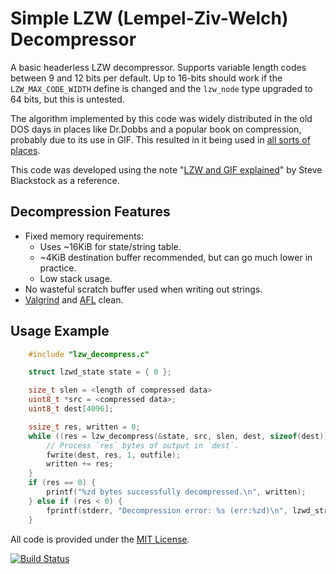 
# Simple LZW (Lempel-Ziv-Welch) Decompressor

A basic headerless LZW decompressor. Supports variable length codes between
9 and 12 bits per default. Up to 16-bits should work if the `LZW_MAX_CODE_WIDTH`
define is changed and the `lzw_node` type upgraded to 64 bits, but this is untested.

The algorithm implemented by this code was widely distributed in the
old DOS days in places like Dr.Dobbs and a popular book on compression,
probably due to its use in GIF. This resulted in it being used in [all sorts of places](https://www.giantbomb.com/profile/eloj/blog/technical-notes-on-the-level-format-of-puzznic-for/114881/).

This code was developed using the note "[LZW and GIF explained](https://www.eecis.udel.edu/~amer/CISC651/lzw.and.gif.explained.html)"
by Steve Blackstock as a reference.

## Decompression Features

* Fixed memory requirements:
	* Uses ~16KiB for state/string table.
	* ~4KiB destination buffer recommended, but can go much lower in practice.
	* Low stack usage.
* No wasteful scratch buffer used when writing out strings.
* [Valgrind](https://valgrind.org/) and [AFL](https://lcamtuf.coredump.cx/afl/) clean.

## Usage Example

```c
	#include "lzw_decompress.c"

	struct lzwd_state state = { 0 };

	size_t slen = <length of compressed data>
	uint8_t *src = <compressed data>;
	uint8_t dest[4096];

	ssize_t res, written = 0;
	while ((res = lzw_decompress(&state, src, slen, dest, sizeof(dest))) > 0) {
		// Process `res` bytes of output in `dest`.
		fwrite(dest, res, 1, outfile);
		written += res;
	}
	if (res == 0) {
		printf("%zd bytes successfully decompressed.\n", written);
	} else if (res < 0) {
		fprintf(stderr, "Decompression error: %s (err:%zd)\n", lzwd_strerror(res), res);
	}
```

All code is provided under the [MIT License](LICENSE).

[![Build Status](https://travis-ci.org/eloj/lzw-eddy.svg?branch=master)](https://travis-ci.org/eloj/lzw-eddy)
